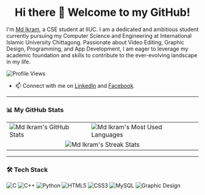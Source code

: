 <h1 align="center">Hi there 👋 Welcome to my GitHub!</h1>

I'm [Md Ikram](https://github.com/kaziikram678), a CSE student at IIUC. I am a dedicated and ambitious student currently pursuing my Computer Science and Engineering at International Islamic University Chittagong. Passionate about Video Editing, Graphic Design, Programming, and App Development, I am eager to leverage my academic foundation and skills to contribute to the ever-evolving landscape in my life.

![Profile Views](https://komarev.com/ghpvc/?username=kaziikram678&color=blue)

- 📫 Connect with me on [LinkedIn](https://www.linkedin.com/in/md-ikram-ab515618b/) and [Facebook](https://www.facebook.com/kazi.ikram.52/).

---

### 📊 My GitHub Stats

<table>
<tr>
<td>
  <img src="https://github-readme-stats.vercel.app/api?username=kaziikram678&show_icons=true&theme=radical" alt="Md Ikram's GitHub Stats">
</td>
<td>
  <img src="https://github-readme-stats.vercel.app/api/top-langs/?username=kaziikram678&layout=compact&theme=radical" alt="Md Ikram's Most Used Languages">
</td>
</tr>
<tr>
<td colspan="2" align="center">
<img src="https://github-readme-streak-stats.herokuapp.com/?user=kaziikram678&theme=radical" alt="Md Ikram's Streak Stats">
</td>
</tr>
</table>

---

### 🛠️ Tech Stack

<p align="left">
  <img src="https://img.shields.io/badge/C%20-%2300599C.svg?style=flat-square&logo=c&logoColor=white" alt="C">
  <img src="https://img.shields.io/badge/C%2B%2B-00599C?style=flat-square&logo=c%2B%2B&logoColor=white" alt="C++">
  <img src="https://img.shields.io/badge/Python-3776AB?style=flat-square&logo=python&logoColor=white" alt="Python">
  <img src="https://img.shields.io/badge/HTML5-%23E34F26.svg?style=flat-square&logo=html5&logoColor=white" alt="HTML5">
  <img src="https://img.shields.io/badge/CSS3-%231572B6.svg?style=flat-square&logo=css3&logoColor=white" alt="CSS3">
  <img src="https://img.shields.io/badge/MySQL-%2300f.svg?style=flat-square&logo=mysql&logoColor=white" alt="MySQL">
  <img src="https://img.shields.io/badge/Graphic%20Design-%23E34F26.svg?style=flat-square&logo=adobeillustrator&logoColor=white" alt="Graphic Design">
</p>
